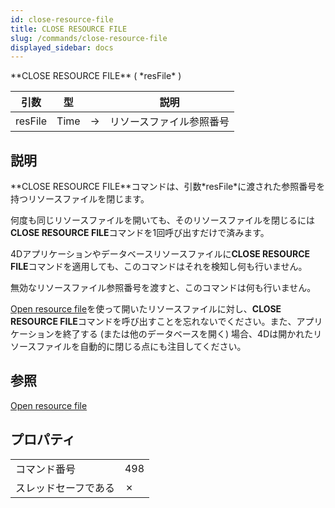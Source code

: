 ```yaml
---
id: close-resource-file
title: CLOSE RESOURCE FILE
slug: /commands/close-resource-file
displayed_sidebar: docs
---
```


<!--REF #_command_.CLOSE RESOURCE FILE.Syntax-->**CLOSE RESOURCE FILE** ( *resFile* )<!-- END REF-->
<!--REF #_command_.CLOSE RESOURCE FILE.Params-->
| 引数 | 型 |  | 説明 |
| --- | --- | --- | --- |
| resFile | Time | &#8594;  | リソースファイル参照番号 |

<!-- END REF-->

## 説明 

<!--REF #_command_.CLOSE RESOURCE FILE.Summary-->**CLOSE RESOURCE FILE**コマンドは、引数*resFile*に渡された参照番号を持つリソースファイルを閉じます。<!-- END REF-->

何度も同じリソースファイルを開いても、そのリソースファイルを閉じるには**CLOSE RESOURCE FILE**コマンドを1回呼び出すだけで済みます。

4Dアプリケーションやデータベースリソースファイルに**CLOSE RESOURCE FILE**コマンドを適用しても、このコマンドはそれを検知し何も行いません。

無効なリソースファイル参照番号を渡すと、このコマンドは何も行いません。

[Open resource file](open-resource-file.md)を使って開いたリソースファイルに対し、**CLOSE RESOURCE FILE**コマンドを呼び出すことを忘れないでください。また、アプリケーションを終了する (または他のデータベースを開く) 場合、4Dは開かれたリソースファイルを自動的に閉じる点にも注目してください。

## 参照 

[Open resource file](open-resource-file.md)  

## プロパティ

|  |  |
| --- | --- |
| コマンド番号 | 498 |
| スレッドセーフである | &cross; |


